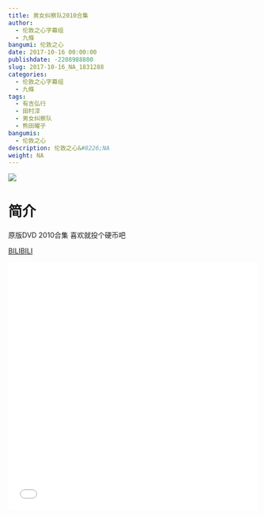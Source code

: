 ```yaml
---
title: 男女纠察队2010合集
author: 
  - 伦敦之心字幕组
  - 九條
bangumi: 伦敦之心
date: 2017-10-16 00:00:00
publishdate: -2208988800
slug: 2017-10-16_NA_1831288
categories: 
  - 伦敦之心字幕组
  - 九條
tags: 
  - 有吉弘行
  - 田村淳
  - 男女纠察队
  - 熊田曜子
bangumis: 
  - 伦敦之心
description: 伦敦之心&#8226;NA
weight: NA
---
```


![](https://i.imgur.com/ebV3vqM.jpg)

# 简介  
原版DVD 2010合集 喜欢就投个硬币吧

  [BILIBILI](https://www.bilibili.com/video/av1831288/)


<div class="vcontainer">  <iframe class='video' src="//www.bilibili.com/html/html5player.html?cid=2816330&aid=1831288" width="100%" height="500" frameborder="0" allowfullscreen="allowfullscreen"></iframe></div>
